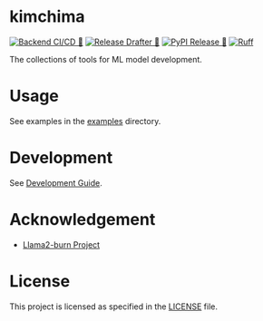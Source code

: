# kimchima

[![Backend CI/CD 🚀](https://github.com/Aisuko/kimchima/actions/workflows/ci.yml/badge.svg)](https://github.com/Aisuko/kimchima/actions/workflows/ci.yml)
[![Release Drafter 🚀](https://github.com/Aisuko/kimchima/actions/workflows/release-drafter.yml/badge.svg)](https://github.com/Aisuko/kimchima/actions/workflows/release-drafter.yml)
[![PyPI Release 🚀](https://github.com/SkywardAI/kimchima/actions/workflows/release.yml/badge.svg)](https://github.com/SkywardAI/kimchima/actions/workflows/release.yml)
[![Ruff](https://img.shields.io/endpoint?url=https://raw.githubusercontent.com/astral-sh/ruff/main/assets/badge/v2.json)](https://github.com/astral-sh/ruff)

The collections of tools for ML model development.


# Usage

See examples in the [examples](./examples) directory.


# Development

See [Development Guide](./docs/Development.md).

# Acknowledgement

- [Llama2-burn Project](https://github.com/Gadersd/llama2-burn/tree/main)


# License

This project is licensed as specified in the [LICENSE](./LICENSE) file.